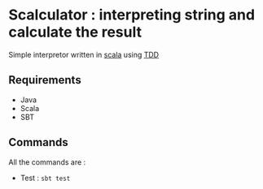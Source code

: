Scalculator : interpreting string and calculate the result
=======================================================

Simple interpretor  written in [scala](http://scala-lang.org/) using [TDD](http://fr.wikipedia.org/wiki/Test_Driven_Development)

Requirements
------------

 * Java
 * Scala
 * SBT

Commands
--------

All the commands are :

 * Test : `sbt test`



